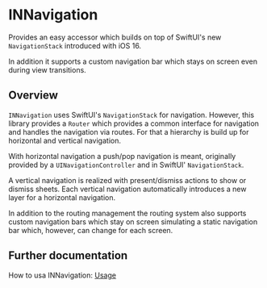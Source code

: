 
# INNavigation

Provides an easy accessor which builds on top of SwiftUI's new `NavigationStack` introduced with iOS 16.

In addition it supports a custom navigation bar which stays on screen even during view transitions.

## Overview

`INNavigation` uses SwiftUI's `NavigationStack` for navigation. However, this library provides a `Router` which provides a common interface for navigation and handles the navigation via routes. For that a hierarchy is build up for horizontal and vertical navigation.

With horizontal navigation a push/pop navigation is meant, originally provided by a `UINavigationController` and in SwiftUI' `NavigationStack`.

A vertical navigation is realized with present/dismiss actions to show or dismiss sheets. Each vertical navigation automatically introduces a new layer for a horizontal navigation.

In addition to the routing management the routing system also supports custom navigation bars which stay on screen simulating a static navigation bar which, however, can change for each screen.

## Further documentation

How to usa INNavigation: [Usage](https://github.com/indieSoftware/INNavigation/blob/master/docu/Usage.md)

